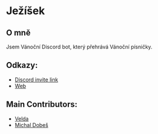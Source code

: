 # Ježíšek
## O mně
Jsem Vánoční Discord bot, který přehrává Vánoční písničky.
## Odkazy:
* [Discord invite link](https://discordapp.com/oauth2/authorize?client_id=642795374150418438&scope=bot)
* [Web](https://jezisek.velda.xyz/)
## Main Contributors:
* [Velda](https://github.com/Veldik/)
* [Michal Dobeš](https://dobes.pw)

